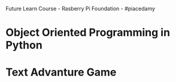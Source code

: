 Future Learn Course - Rasberry Pi Foundation - #piacedamy
# Object Oriented Programming in Python
# Text Advanture Game
